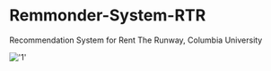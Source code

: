 # Remmonder-System-RTR
Recommendation System for Rent The Runway, Columbia University

!['1']('https://ibb.co/4SH2nc1')
